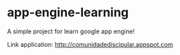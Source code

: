 app-engine-learning
===================

A simple project for learn google app engine!

Link application: http://comunidadediscipular.appspot.com